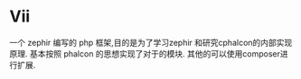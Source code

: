 # Vii #

一个 zephir 编写的 php 框架,目的是为了学习zephir 和研究cphalcon的内部实现原理. 基本按照 phalcon 的思想实现了对于的模块. 其他的可以使用composer进行扩展. 